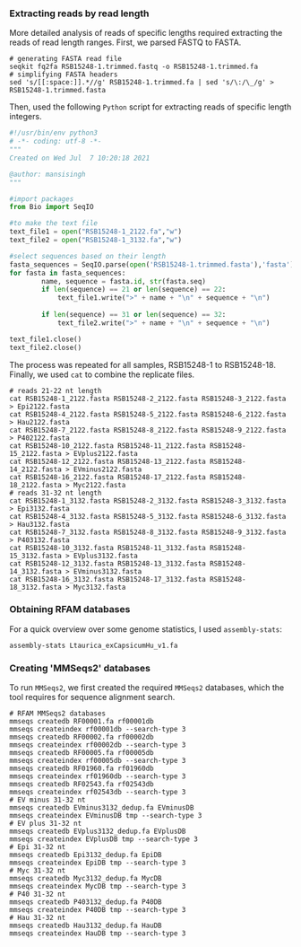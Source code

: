 ### Extracting reads by read length
More detailed analysis of reads of specific lengths required extracting the reads of read length ranges. First, we parsed FASTQ to FASTA.
```ShellSession
# generating FASTA read file
seqkit fq2fa RSB15248-1.trimmed.fastq -o RSB15248-1.trimmed.fa
# simplifying FASTA headers
sed 's/[[:space:]].*//g' RSB15248-1.trimmed.fa | sed 's/\:/\_/g' > RSB15248-1.trimmed.fasta
```
Then, used the following `Python` script for extracting reads of specific length integers. 
```Python
#!/usr/bin/env python3
# -*- coding: utf-8 -*-
"""
Created on Wed Jul  7 10:20:18 2021

@author: mansisingh
"""

#import packages 
from Bio import SeqIO

#to make the text file
text_file1 = open("RSB15248-1_2122.fa","w")
text_file2 = open("RSB15248-1_3132.fa","w")

#select sequences based on their length 
fasta_sequences = SeqIO.parse(open('RSB15248-1.trimmed.fasta'),'fasta')
for fasta in fasta_sequences:
        name, sequence = fasta.id, str(fasta.seq)
        if len(sequence) == 21 or len(sequence) == 22:
            text_file1.write(">" + name + "\n" + sequence + "\n")
            
        if len(sequence) == 31 or len(sequence) == 32:
          	text_file2.write(">" + name + "\n" + sequence + "\n")

text_file1.close()
text_file2.close()
```
The process was repeated for all samples, RSB15248-1 to RSB15248-18. Finally, we used `cat` to combine the replicate files.
```ShellSession
# reads 21-22 nt length
cat RSB15248-1_2122.fasta RSB15248-2_2122.fasta RSB15248-3_2122.fasta > Epi2122.fasta
cat RSB15248-4_2122.fasta RSB15248-5_2122.fasta RSB15248-6_2122.fasta > Hau2122.fasta
cat RSB15248-7_2122.fasta RSB15248-8_2122.fasta RSB15248-9_2122.fasta > P402122.fasta
cat RSB15248-10_2122.fasta RSB15248-11_2122.fasta RSB15248-15_2122.fasta > EVplus2122.fasta
cat RSB15248-12_2122.fasta RSB15248-13_2122.fasta RSB15248-14_2122.fasta > EVminus2122.fasta
cat RSB15248-16_2122.fasta RSB15248-17_2122.fasta RSB15248-18_2122.fasta > Myc2122.fasta
# reads 31-32 nt length
cat RSB15248-1_3132.fasta RSB15248-2_3132.fasta RSB15248-3_3132.fasta > Epi3132.fasta
cat RSB15248-4_3132.fasta RSB15248-5_3132.fasta RSB15248-6_3132.fasta > Hau3132.fasta
cat RSB15248-7_3132.fasta RSB15248-8_3132.fasta RSB15248-9_3132.fasta > P403132.fasta
cat RSB15248-10_3132.fasta RSB15248-11_3132.fasta RSB15248-15_3132.fasta > EVplus3132.fasta
cat RSB15248-12_3132.fasta RSB15248-13_3132.fasta RSB15248-14_3132.fasta > EVminus3132.fasta
cat RSB15248-16_3132.fasta RSB15248-17_3132.fasta RSB15248-18_3132.fasta > Myc3132.fasta
```

### Obtaining RFAM databases 
For a quick overview over some genome statistics, I used `assembly-stats`:
```ShellSession
assembly-stats Ltaurica_exCapsicumHu_v1.fa
```

### Creating 'MMSeqs2' databases
To run `MMSeqs2`, we first created the required `MMSeqs2` databases, which the tool requires for sequence alignment search. 
```ShellSession
# RFAM MMSeqs2 databases
mmseqs createdb RF00001.fa rf00001db
mmseqs createindex rf00001db --search-type 3
mmseqs createdb RF00002.fa rf00002db
mmseqs createindex rf00002db --search-type 3
mmseqs createdb RF00005.fa rf00005db
mmseqs createindex rf00005db --search-type 3
mmseqs createdb RF01960.fa rf01960db
mmseqs createindex rf01960db --search-type 3
mmseqs createdb RF02543.fa rf02543db
mmseqs createindex rf02543db --search-type 3
# EV minus 31-32 nt
mmseqs createdb EVminus3132_dedup.fa EVminusDB 
mmseqs createindex EVminusDB tmp --search-type 3
# EV plus 31-32 nt
mmseqs createdb EVplus3132_dedup.fa EVplusDB 
mmseqs createindex EVplusDB tmp --search-type 3
# Epi 31-32 nt
mmseqs createdb Epi3132_dedup.fa EpiDB 
mmseqs createindex EpiDB tmp --search-type 3
# Myc 31-32 nt
mmseqs createdb Myc3132_dedup.fa MycDB 
mmseqs createindex MycDB tmp --search-type 3
# P40 31-32 nt
mmseqs createdb P403132_dedup.fa P40DB 
mmseqs createindex P40DB tmp --search-type 3
# Hau 31-32 nt
mmseqs createdb Hau3132_dedup.fa HauDB 
mmseqs createindex HauDB tmp --search-type 3
```
